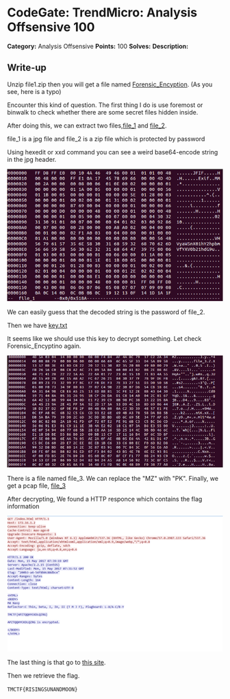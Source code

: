 # CodeGate: TrendMicro: Analysis Offsensive 100


**Category:** Analysis Offsensive 
**Points:** 100 
**Solves:** 
**Description:** 

## Write-up

Unzip file1.zip then you will get a file named [Forensic_Encyption](./Forensic_Encyption). (As you see, here is a typo)

Encounter this kind of question. The first thing I do is use foremost or binwalk to check whether there are some secret files hidden inside.

After doing this, we can extract two files,[file_1](./file_1) and [file_2](./file_1).

file\_1 is a jpg file and file\_2 is a zip file which is protected by password

Using hexedit or xxd command you can see a weird base64-encode string in the jpg header.

![](capture1.png)


We can easily guess that the decoded string is the password of file_2.

Then we have [key.txt](key.txt)

It seems like we should use this key to decrypt something. Let check Forensic_Encyptino again.

![](capture2.png)

There is a file named file\_3. We can replace the "MZ" with "PK". Finally, we get a pcap file, [file_3](./file_3)

After decrypting, We found a HTTP responce which contains the flag information

![](capture3.png)

The last thing is that go to [this site](http://enigma.louisedade.co.uk/enigma.html).

Then we retrieve the flag.


`TMCTF{RISINGSUNANDMOON}`
 
